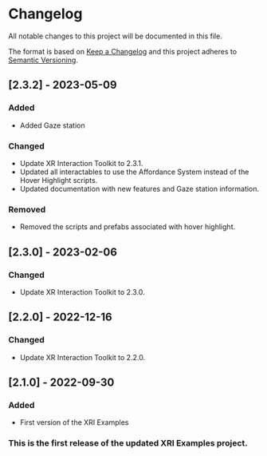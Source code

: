 # Changelog
All notable changes to this project will be documented in this file.

The format is based on [Keep a Changelog](http://keepachangelog.com/en/1.0.0/)
and this project adheres to [Semantic Versioning](http://semver.org/spec/v2.0.0.html).

<!-- Headers should be listed in this order: Added, Changed, Deprecated, Removed, Fixed, Security -->

## [2.3.2] - 2023-05-09
### Added
 - Added Gaze station

### Changed
 - Update XR Interaction Toolkit to 2.3.1.
 - Updated all interactables to use the Affordance System instead of the Hover Highlight scripts.
 - Updated documentation with new features and Gaze station information.

### Removed
- Removed the scripts and prefabs associated with hover highlight.

## [2.3.0] - 2023-02-06
### Changed
 - Update XR Interaction Toolkit to 2.3.0.

## [2.2.0] - 2022-12-16
### Changed
 - Update XR Interaction Toolkit to 2.2.0.

## [2.1.0] - 2022-09-30
### Added
 - First version of the XRI Examples

### This is the first release of the updated XRI Examples project.